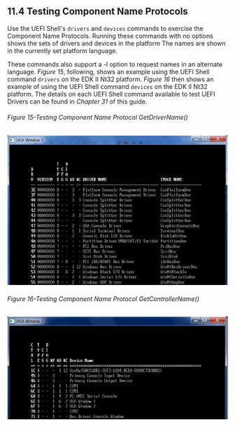 <!--- @file
  11.4 Testing Component Name Protocols

  Copyright (c) 2012-2018, Intel Corporation. All rights reserved.<BR>

  Redistribution and use in source (original document form) and 'compiled'
  forms (converted to PDF, epub, HTML and other formats) with or without
  modification, are permitted provided that the following conditions are met:

  1) Redistributions of source code (original document form) must retain the
     above copyright notice, this list of conditions and the following
     disclaimer as the first lines of this file unmodified.

  2) Redistributions in compiled form (transformed to other DTDs, converted to
     PDF, epub, HTML and other formats) must reproduce the above copyright
     notice, this list of conditions and the following disclaimer in the
     documentation and/or other materials provided with the distribution.

  THIS DOCUMENTATION IS PROVIDED BY TIANOCORE PROJECT "AS IS" AND ANY EXPRESS OR
  IMPLIED WARRANTIES, INCLUDING, BUT NOT LIMITED TO, THE IMPLIED WARRANTIES OF
  MERCHANTABILITY AND FITNESS FOR A PARTICULAR PURPOSE ARE DISCLAIMED. IN NO
  EVENT SHALL TIANOCORE PROJECT  BE LIABLE FOR ANY DIRECT, INDIRECT, INCIDENTAL,
  SPECIAL, EXEMPLARY, OR CONSEQUENTIAL DAMAGES (INCLUDING, BUT NOT LIMITED TO,
  PROCUREMENT OF SUBSTITUTE GOODS OR SERVICES; LOSS OF USE, DATA, OR PROFITS;
  OR BUSINESS INTERRUPTION) HOWEVER CAUSED AND ON ANY THEORY OF LIABILITY,
  WHETHER IN CONTRACT, STRICT LIABILITY, OR TORT (INCLUDING NEGLIGENCE OR
  OTHERWISE) ARISING IN ANY WAY OUT OF THE USE OF THIS DOCUMENTATION, EVEN IF
  ADVISED OF THE POSSIBILITY OF SUCH DAMAGE.

-->

## 11.4 Testing Component Name Protocols

Use the UEFI Shell's `drivers` and `devices` commands to exercise the Component
Name Protocols. Running these commands with no options shows the sets of
drivers and devices in the platform The names are shown in the currently set
platform language.

These commands also support a -l option to request names in an alternate
language. _Figure 15_, following, shows an example using the UEFI Shell command `drivers`
on the EDK II Nt32 platform. _Figure 16_ then shows an example of using the
UEFI Shell command `devices` on the EDK II Nt32 platform. The details on each
UEFI Shell command available to test UEFI Drivers can be found in _Chapter 31_
of this guide.

###### Figure 15-Testing Component Name Protocol GetDriverName()

![](../media/image30.jpg)

<div style="page-break-after: always;"></div>

###### Figure 16-Testing Component Name Protocol GetControllerName()

![](../media/image32.jpg)

